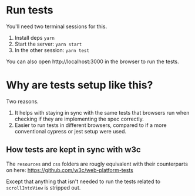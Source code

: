 # Run tests

You'll need two terminal sessions for this.

1. Install deps `yarn`
2. Start the server: `yarn start`
3. In the other session: `yarn test`

You can also open http://localhost:3000 in the browser to run the tests.

# Why are tests setup like this?

Two reasons.

1. It helps with staying in sync with the same tests that browsers run when checking if they are implementing the spec correctly.
2. Easier to run tests in different browsers, compared to if a more conventional cypress or jest setup were used.

## How tests are kept in sync with w3c

The `resources` and `css` folders are rougly equivalent with their counterparts on here: https://github.com/w3c/web-platform-tests

Except that anything that isn't needed to run the tests related to `scrollIntoView` is stripped out.
